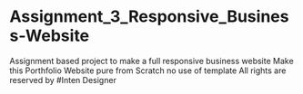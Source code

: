 # Assignment_3_Responsive_Business-Website
Assignment based project to make a full responsive business website
Make this Porthfolio Website pure from Scratch no use of template
All rights are reserved by #Inten Designer
